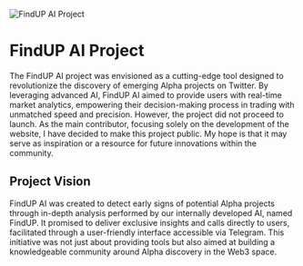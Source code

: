 ![FindUP AI Project](https://findupai-demo.netlify.app/images/banner.jpeg)

# FindUP AI Project

The FindUP AI project was envisioned as a cutting-edge tool designed to revolutionize the discovery of emerging Alpha projects on Twitter. By leveraging advanced AI, FindUP AI aimed to provide users with real-time market analytics, empowering their decision-making process in trading with unmatched speed and precision. However, the project did not proceed to launch. As the main contributor, focusing solely on the development of the website, I have decided to make this project public. My hope is that it may serve as inspiration or a resource for future innovations within the community.

## Project Vision

FindUP AI was created to detect early signs of potential Alpha projects through in-depth analysis performed by our internally developed AI, named FindUP. It promised to deliver exclusive insights and calls directly to users, facilitated through a user-friendly interface accessible via Telegram. This initiative was not just about providing tools but also aimed at building a knowledgeable community around Alpha discovery in the Web3 space.
